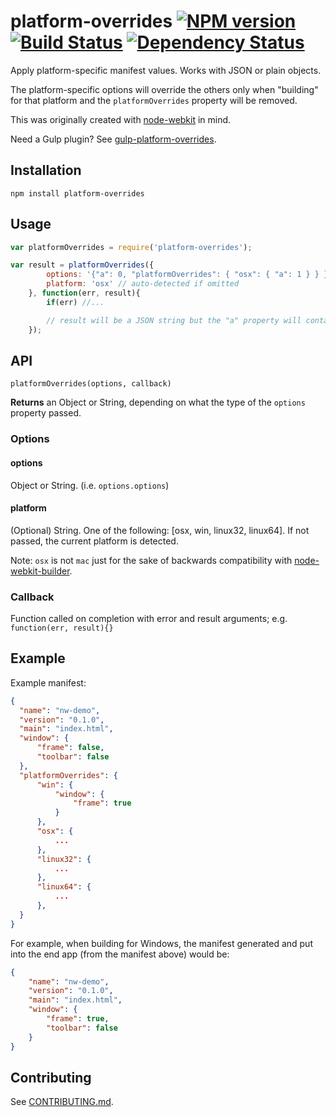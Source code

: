platform-overrides [![NPM version][npm-image]][npm-url] [![Build Status][travis-image]][travis-url] [![Dependency Status][depstat-image]][depstat-url]
==========

Apply platform-specific manifest values. Works with JSON or plain objects. 
                     
The platform-specific options will override the others only when "building" for that platform and the `platformOverrides` property will be removed.

This was originally created with [node-webkit](http://github.com/rogerwang/node-webkit) in mind.

Need a Gulp plugin? See [gulp-platform-overrides](http://github.com/adam-lynch/gulp-platform-overrides).

## Installation

```shell
npm install platform-overrides
```

## Usage

```javascript
var platformOverrides = require('platform-overrides');

var result = platformOverrides({
        options: '{"a": 0, "platformOverrides": { "osx": { "a": 1 } } }',
        platform: 'osx' // auto-detected if omitted
    }, function(err, result){
        if(err) //...

        // result will be a JSON string but the "a" property will contain 1 now
    });
```


## API

`platformOverrides(options, callback)`

**Returns** an Object or String, depending on what the type of the `options` property passed.

### Options

#### options
Object or String. (i.e. `options.options`)

#### platform
(Optional) String. One of the following: [osx, win, linux32, linux64]. If not passed, the current platform is detected.

Note: `osx` is not `mac` just for the sake of backwards compatibility with [node-webkit-builder](https://github.com/mllrsohn/node-webkit-builder).


### Callback

Function called on completion with error and result arguments; e.g. `function(err, result){}`

## Example

Example manifest:

```json
{
  "name": "nw-demo",
  "version": "0.1.0",
  "main": "index.html",
  "window": {
      "frame": false,
      "toolbar": false
  },
  "platformOverrides": {
      "win": {
          "window": {
              "frame": true
          }
      },
      "osx": {
          ...
      },
      "linux32": {
          ...
      },
      "linux64": {
          ...
      },
  }
}
``` 

For example, when building for Windows, the manifest generated and put into the end app (from the manifest above) would be:

```json
{
    "name": "nw-demo",
    "version": "0.1.0",
    "main": "index.html",
    "window": {
        "frame": true,
        "toolbar": false
    }
}
```

## Contributing

See [CONTRIBUTING.md](CONTRIBUTING.md).

[npm-url]: https://npmjs.org/package/platform-overrides
[npm-image]: http://img.shields.io/npm/v/platform-overrides.svg?style=flat

[travis-url]: http://travis-ci.org/adam-lynch/platform-overrides
[travis-image]: http://img.shields.io/travis/adam-lynch/platform-overrides.svg?style=flat

[depstat-url]: https://david-dm.org/adam-lynch/platform-overrides
[depstat-image]: https://david-dm.org/adam-lynch/platform-overrides.svg?style=flat

